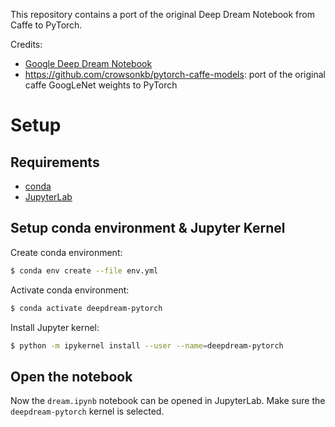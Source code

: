 
This repository contains a port of the original Deep Dream Notebook from Caffe to PyTorch.

Credits:
- [Google Deep Dream Notebook](https://github.com/google/deepdream)
- <https://github.com/crowsonkb/pytorch-caffe-models>: port of the original caffe GoogLeNet weights to PyTorch


# Setup

## Requirements

- [conda](https://docs.conda.io/en/latest/miniconda.html)
- [JupyterLab](https://jupyterlab.readthedocs.io/en/stable/getting_started/installation.html)


## Setup conda environment & Jupyter Kernel

Create conda environment:

```sh
$ conda env create --file env.yml
```

Activate conda environment:

```sh
$ conda activate deepdream-pytorch
```

Install Jupyter kernel:

```sh
$ python -m ipykernel install --user --name=deepdream-pytorch
```


## Open the notebook

Now the `dream.ipynb` notebook can be opened in JupyterLab.
Make sure the `deepdream-pytorch` kernel is selected.
